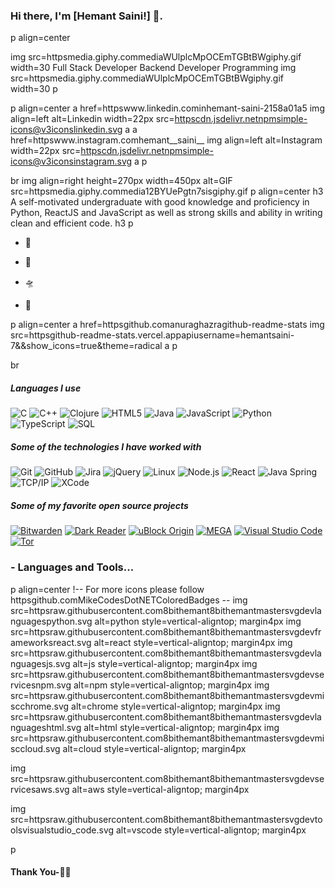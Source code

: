 ### Hi there, I'm [Hemant Saini!] 👋.  

p align=center
   
   img src=httpsmedia.giphy.commediaWUlplcMpOCEmTGBtBWgiphy.gif width=30 Full Stack Developer  Backend Developer  Programming  img src=httpsmedia.giphy.commediaWUlplcMpOCEmTGBtBWgiphy.gif width=30
p

 p align=center
  a href=httpswww.linkedin.cominhemant-saini-2158a01a5
    img align=left alt=Linkedin width=22px src=httpscdn.jsdelivr.netnpmsimple-icons@v3iconslinkedin.svg 
  a
   a href=httpswww.instagram.comhemant__saini__
    img align=left alt=Instagram width=22px src=httpscdn.jsdelivr.netnpmsimple-icons@v3iconsinstagram.svg 
  a
p

br 
img align=right height=270px width=450px alt=GIF src=httpsmedia.giphy.commedia12BYUePgtn7sisgiphy.gif 
p align=center
  h3 A self-motivated undergraduate with good knowledge and proficiency in Python, ReactJS and JavaScript as well as strong skills and ability in writing clean and efficient code. h3
p

 - 🥀 

 - 🔭 

 - 🛸

 - 💬 


p align=center 
  a href=httpsgithub.comanuraghazragithub-readme-stats 
    img  src=httpsgithub-readme-stats.vercel.appapiusername=hemantsaini-7&&show_icons=true&theme=radical
  a
p



br 


##### Languages I use

![C](https://img.shields.io/badge/-C-000000?style=flat&logo=c)
![C++](https://img.shields.io/badge/-C++-000000?style=flat&logo=c%2B%2B)
![Clojure](https://img.shields.io/badge/-Clojure-000000?style=flat&logo=clojure)
![HTML5](https://img.shields.io/badge/-HTML5-000000?style=flat&logo=html5)
![Java](https://img.shields.io/badge/-Java-000000?style=flat&logo=java)
![JavaScript](https://img.shields.io/badge/-JavaScript-000000?style=flat&logo=javascript)
![Python](https://img.shields.io/badge/-Python-000000?style=flat&logo=python)
![TypeScript](https://img.shields.io/badge/-TypeScript-000000?style=flat&logo=typescript)
![SQL](https://img.shields.io/badge/-SQL-000000?style=flat&logo=postgresql)

##### Some of the technologies I have worked with

![Git](https://img.shields.io/badge/-Git-222222?style=flat&logo=git&logoColor=F05032)
![GitHub](https://img.shields.io/badge/-GitHub-222222?style=flat&logo=github&logoColor=181717)
![Jira](https://img.shields.io/badge/-Jira-222222?style=flat&logo=jira-software&logoColor=white&logoColor=0052CC)
![jQuery](https://img.shields.io/badge/-jQuery-222222?style=flat&logo=jQuery&logoColor=0769AD)
![Linux](https://img.shields.io/badge/-Linux-222222?style=flat&logo=linux&logoColor=FCC624)
![Node.js](https://img.shields.io/badge/-Node.js-222222?style=flat&logo=node.js&logoColor=339933)
![React](https://img.shields.io/badge/-React-222222?style=flat&logo=React&logoColor=61DAFB)
![Java Spring](https://img.shields.io/badge/-Spring-222222?style=flat&logo=spring&logoColor=6DB33F)
![TCP/IP](https://img.shields.io/badge/-TCP/IP-222222?style=flat&logo=cisco&logoColor=white)
![XCode](https://img.shields.io/badge/-XCode-222222?style=flat&logo=XCode&logoColor=1575F9)

##### Some of my favorite open source projects

[![Bitwarden](https://img.shields.io/badge/-Bitwarden-444444?style=flat&logo=bitwarden&logoColor=175DDC)](https://github.com/bitwarden)
[![Dark Reader](https://img.shields.io/badge/-Dark&#32;Reader-444444?style=flat&logo=Dark-Reader&logoColor=2f7485)](https://github.com/darkreader/darkreader)
[![uBlock Origin](https://img.shields.io/badge/-uBlock&#32;Origin-444444?style=flat&logo=UBlock-Origin&logoColor=800000)](https://github.com/gorhill/uBlock)
[![MEGA](https://img.shields.io/badge/-MEGA-444444?style=flat&logo=mega&logoColor=D9272E)](ttps://github.com/meganz/)
[![Visual Studio Code](https://img.shields.io/badge/-VSCode-444444?style=flat&logo=visual-studio-code&logoColor=007ACC)](https://github.com/microsoft/vscode)
[![Tor](https://img.shields.io/badge/-Tor-444444?style=flat&logo=tor&logoColor=7E4798)](https://www.torproject.org/)

### - Languages and Tools...

p align=center
  !-- For more icons please follow  httpsgithub.comMikeCodesDotNETColoredBadges --
     img src=httpsraw.githubusercontent.com8bithemant8bithemantmastersvgdevlanguagespython.svg alt=python style=vertical-aligntop; margin4px
     img src=httpsraw.githubusercontent.com8bithemant8bithemantmastersvgdevframeworksreact.svg alt=react style=vertical-aligntop; margin4px
     img src=httpsraw.githubusercontent.com8bithemant8bithemantmastersvgdevlanguagesjs.svg alt=js style=vertical-aligntop; margin4px
     img src=httpsraw.githubusercontent.com8bithemant8bithemantmastersvgdevservicesnpm.svg alt=npm style=vertical-aligntop; margin4px  img src=httpsraw.githubusercontent.com8bithemant8bithemantmastersvgdevmiscchrome.svg alt=chrome style=vertical-aligntop; margin4px
     img src=httpsraw.githubusercontent.com8bithemant8bithemantmastersvgdevlanguageshtml.svg alt=html style=vertical-aligntop; margin4px 
  img src=httpsraw.githubusercontent.com8bithemant8bithemantmastersvgdevmisccloud.svg alt=cloud style=vertical-aligntop; margin4px

  img src=httpsraw.githubusercontent.com8bithemant8bithemantmastersvgdevservicesaws.svg alt=aws style=vertical-aligntop; margin4px

  img src=httpsraw.githubusercontent.com8bithemant8bithemantmastersvgdevtoolsvisualstudio_code.svg alt=vscode style=vertical-aligntop; margin4px
   






p




#### Thank You-🙏🏼
